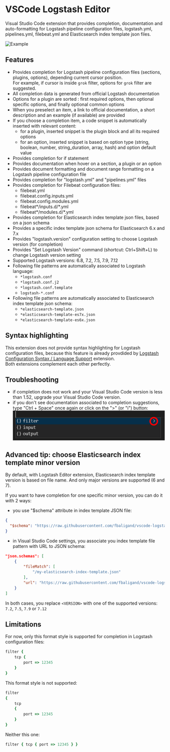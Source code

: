 # VSCode Logstash Editor

Visual Studio Code extension that provides completion, documentation and auto-formatting for Logstash pipeline configuration files, logstash.yml, pipelines.yml, filebeat.yml and Elasticsearch index template json files.

![Example](images/example.png)


## Features

- Provides completion for Logstash pipeline configuration files (sections, plugins, options), depending current cursor position.  
For example, if cursor is inside `grok` filter, options for `grok` filter are suggested.
- All completion data is generated from official Logstash documentation
- Options for a plugin are sorted : first required options, then optional specific options, and finally optional common options
- When you preselect an item, a link to official documentation, a short description and an example (if available) are provided
- If you choose a completion item, a code snippet is automatically inserted with relevant content:
  - for a plugin, inserted snippet is the plugin block and all its required options
  - for an option, inserted snippet is based on option type (string, boolean, number, string_duration, array, hash) and option default value
- Provides completion for if statement
- Provides documentation when hover on a section, a plugin or an option
- Provides document formatting and document range formatting on a Logstash pipeline configuration file
- Provides completion for "logstash.yml" and "pipelines.yml" files
- Provides completion for Filebeat configuration files:
  - filebeat.yml
  - filebeat.config.inputs.yml
  - filebeat.config.modules.yml
  - filebeat*/inputs.d/*.yml
  - filebeat*/modules.d/*.yml
- Provides completion for Elasticsearch index template json files, based on a json schema
- Provides a specific index template json schema for Elasticsearch 6.x and 7.x
- Provides "logstash.version" configuration setting to choose Logstash version (for completion)
- Provides "Set Logstash Version" command (shortcut: Ctrl+Shift+L) to change Logstash version setting
- Supported Logstash versions: 6.8, 7.2, 7.5, 7.9, 7.12
- Following file patterns are automatically associated to Logstash language:
  - `*logstash.conf`
  - `*logstash.conf.j2`
  - `*logstash.conf.template`
  - `logstash-*.conf`
- Following file patterns are automatically associated to Elasticsearch index template json schema:
  - `*elasticsearch-template.json`
  - `*elasticsearch-template-es7x.json`
  - `*elasticsearch-template-es6x.json`


## Syntax highlighting

This extension does not provide syntax highlighting for Logstash configuration files, because this feature is already provdided by [Logstash Configuration Syntax / Language Support](https://marketplace.visualstudio.com/items?itemName=RandomChance.logstash) extension.  
Both extensions complement each other perfectly.


## Troubleshooting

- if completion does not work and your Visual Studio Code version is less than 1.52, upgrade your Visual Studio Code version.
- if you don't see documentation associated to completion suggestions, type "Ctrl + Space" once again or click on the ">" (or "i") button:
![Example](images/troubleshooting.png)


## Advanced tip: choose Elasticsearch index template minor version

By default, with Logstash Editor extension, Elasticsearch index template version is based on file name. And only major versions are supported (6 and 7).

If you want to have completion for one specific minor version, you can do it with 2 ways:
- you use "$schema" attribute in index template JSON file:
``` json
{
  "$schema": "https://raw.githubusercontent.com/fbaligand/vscode-logstash-editor/es-<VERSION>/jsonschemas/elasticsearch-template-es7x.schema.json"
}
```
- in Visual Studio Code settings, you associate you index template file pattern with URL to JSON schema:
``` json
"json.schemas": [
    {
        "fileMatch": [
            "/my-elasticsearch-index-template.json"
        ],
        "url": "https://raw.githubusercontent.com/fbaligand/vscode-logstash-editor/es-<VERSION>/jsonschemas/elasticsearch-template-es7x.schema.json"
    }
]
```

In both cases, you replace `<VERSION>` with one of the supported versions: `7.2`, `7.5`, `7.9` or `7.12`


## Limitations

For now, only this format style is supported for completion in Logstash configuration files:
``` ruby
filter {
	tcp {
		port => 12345
	}
}
```

This format style is not supported:
``` ruby
filter 
{
	tcp 
	{
		port => 12345
	}
}
```

Neither this one:
``` ruby
filter { tcp { port => 12345 } }
```
